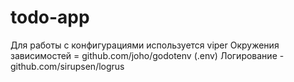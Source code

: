 # todo-app

Для работы с конфигурациями используется viper
Окружения зависимостей = github.com/joho/godotenv (.env)
Логирование - github.com/sirupsen/logrus
